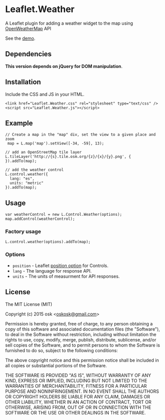 # Leaflet.Weather
A Leaflet plugin for adding a weather widget to the map using [OpenWeatherMap](http://openweathermap.org/) API

See the [demo](https://oskosk.github.io/Leaflet.Weather).

## Dependencies

**This version depends on jQuery for DOM manipulation**.

## Installation

Include the CSS and JS in your HTML.

    <link href="Leaflet.Weather.css" rel="stylesheet" type="text/css" />
    <script src="Leaflet.Weather.js"></script>  

## Example

    // Create a map in the "map" div, set the view to a given place and zoom
     map = L.map('map').setView([-34, -59], 13);

    // add an OpenStreetMap tile layer
    L.tileLayer('http://{s}.tile.osm.org/{z}/{x}/{y}.png', {
    }).addTo(map);

    // add the weather control
    L.control.weather({
      lang: "es",
      units: "metric"
    }).addTo(map);      


## Usage

    var weatherControl = new L.Control.Weather(options);
    map.addControl(weatherControl);

### Factory usage


    L.control.weather(options).addTo(map); 

### Options

* `position` - Leaflet [position option](http://leafletjs.com/reference.html#control-positions) for Controls.
* `lang` - The language for response API.
* `units` - The units of measurment for API responses.

## License 

The MIT License (MIT)

Copyright (c) 2015 osk &lt;oskosk@gmail.com&gt;

Permission is hereby granted, free of charge, to any person obtaining a copy
of this software and associated documentation files (the "Software"), to deal
in the Software without restriction, including without limitation the rights
to use, copy, modify, merge, publish, distribute, sublicense, and/or sell
copies of the Software, and to permit persons to whom the Software is
furnished to do so, subject to the following conditions:

The above copyright notice and this permission notice shall be included in all
copies or substantial portions of the Software.

THE SOFTWARE IS PROVIDED "AS IS", WITHOUT WARRANTY OF ANY KIND, EXPRESS OR
IMPLIED, INCLUDING BUT NOT LIMITED TO THE WARRANTIES OF MERCHANTABILITY,
FITNESS FOR A PARTICULAR PURPOSE AND NONINFRINGEMENT. IN NO EVENT SHALL THE
AUTHORS OR COPYRIGHT HOLDERS BE LIABLE FOR ANY CLAIM, DAMAGES OR OTHER
LIABILITY, WHETHER IN AN ACTION OF CONTRACT, TORT OR OTHERWISE, ARISING FROM,
OUT OF OR IN CONNECTION WITH THE SOFTWARE OR THE USE OR OTHER DEALINGS IN THE
SOFTWARE.
